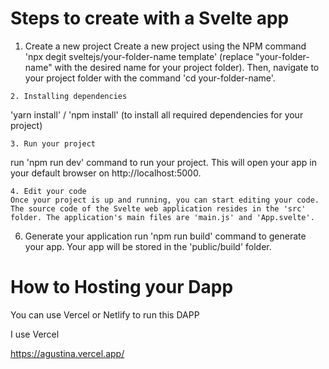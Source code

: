 # Steps to create with a Svelte app

1. Create a new project
Create a new project using the NPM command 'npx degit sveltejs/your-folder-name template' (replace "your-folder-name" with the desired name for your project folder). Then, navigate to your project folder with the command 'cd your-folder-name'.

```
2. Installing dependencies

```
'yarn install' / 'npm install'
(to install all required dependencies for your project)
```
3. Run your project

```
run 'npm run dev' command to run your project.
This will open your app in your default browser on http://localhost:5000.

```
4. Edit your code
Once your project is up and running, you can start editing your code. The source code of the Svelte web application resides in the 'src' folder. The application's main files are 'main.js' and 'App.svelte'.

```
6. Generate your application
run 'npm run build' command to generate your app.
Your app will be stored in the 'public/build' folder.


# How to Hosting your Dapp

You can use Vercel or Netlify to run this DAPP

I use Vercel

https://agustina.vercel.app/


